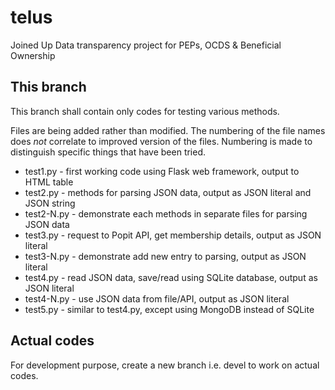 # telus
Joined Up Data transparency project for PEPs, OCDS &amp; Beneficial Ownership

## This branch

This branch shall contain only codes for testing various methods.

Files are being added rather than modified. The numbering of the file names
does *not* correlate to improved version of the files. Numbering is made to
distinguish specific things that have been tried.

* test1.py - first working code using Flask web framework, output to HTML table
* test2.py - methods for parsing JSON data, output as JSON literal and JSON string
* test2-N.py - demonstrate each methods in separate files for parsing JSON data
* test3.py - request to Popit API, get membership details, output as JSON literal
* test3-N.py - demonstrate add new entry to parsing, output as JSON literal
* test4.py - read JSON data, save/read using SQLite database, output as JSON literal
* test4-N.py - use JSON data from file/API, output as JSON literal
* test5.py - similar to test4.py, except using MongoDB instead of SQLite

## Actual codes

For development purpose, create a new branch i.e. devel to work on actual codes.
